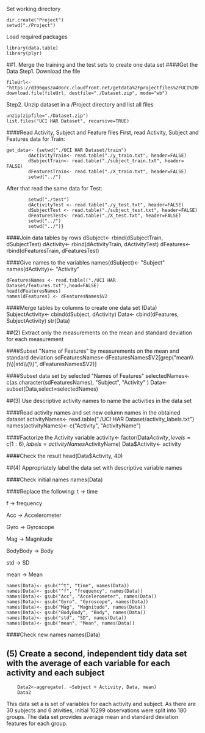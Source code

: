 Set working directory

    dir.create("Project")
    setwd("./Project")

Load required packages

    library(data.table)
    library(plyr)
  
##1. Merge the training and the test sets to create one data set
####Get the Data 
Step1. Download the file

    fileUrl<- "https://d396qusza40orc.cloudfront.net/getdata%2Fprojectfiles%2FUCI%20HAR%20Dataset.zip"
    download.file(fileUrl, destfile="./Dataset.zip", mode="wb")

Step2. Unzip dataset in a /Project directory and list all files

    unzip(zipfile="./Dataset.zip")
    list.files("UCI HAR Dataset", recursive=TRUE)

####Read Activity, Subject and Feature files
First, read Activity, Subject and Features data for Train: 

    get_data<- {setwd("./UCI HAR Dataset/train")
            dActivityTrain<- read.table("./y_train.txt", header=FALSE)
            dSubjectTrain<- read.table("./subject_train.txt", header= FALSE)
            dFeaturesTrain<- read.table("./X_train.txt", header=FALSE)          
            setwd("../")
After that read the same data for Test:

            setwd("./test")
            dActivityTest <- read.table("./y_test.txt", header=FALSE)
            dSubjectTest <- read.table("./subject_test.txt", header=FALSE)
            dFeaturesTest<- read.table("./X_test.txt", header=FALSE) 
            setwd("../")
            setwd("../")}

####Join data tables by rows
    dSubject<- rbind(dSubjectTrain, dSubjectTest)
    dActivity<- rbind(dActivityTrain, dActivityTest)
    dFeatures<- rbind(dFeaturesTrain, dFeaturesTest)

####Give names to the variables
    names(dSubject)<- "Subject"
    names(dActivity)<- "Activity"

    dFeaturesNames <- read.table(("./UCI HAR Dataset/features.txt"),head=FALSE)
    head(dFeaturesNames)
    names(dFeatures) <- dFeaturesNames$V2 

####Merge tables by columns to create one data set (Data) 
    SubjectActivity<- cbind(dSubject, dActivity)
    Data<- cbind(dFeatures, SubjectActivity)
    str(Data)

##(2) Extract only the measurements on the mean and standard deviation for each measurement

####Subset "Name of Features" by measurements on the mean and standard deviation
    sdFeaturesNames<-dFeaturesNames$V2[grep("mean\\(\\)|std\\(\\)", dFeaturesNames$V2)]

####Subset data set by selected "Names of Features"
    selectedNames<-c(as.character(sdFeaturesNames), "Subject", "Activity" )
    Data<-subset(Data,select=selectedNames)


##(3) Use descriptive activity names to name the activities in the data set

####Read activity names and set new column names in the obtained dataset
    activityNames<- read.table("./UCI HAR Dataset/activity_labels.txt")
    names(activityNames)<- c("Activity", "ActivityName")

####Factorize the Activity variable 
    activity<- factor(Data$Activity,
                   levels=c(1:6),
                   labels= activityNames$ActivityName)
    Data$Activity<- activity

####Check the result
    head(Data$Activity, 40)

##(4) Appropriately label the data set with descriptive variable names

####Check initial names
    names(Data)

####Replace the following:
t -> time

f -> frequency

Acc -> Accelerometer

Gyro -> Gyroscope

Mag -> Magnitude

BodyBody -> Body

std -> SD

mean -> Mean 

    names(Data)<- gsub("^t", "time", names(Data))
    names(Data)<- gsub("^f", "frequency", names(Data))
    names(Data)<- gsub("Acc", "Accelerometer", names(Data))
    names(Data)<- gsub("Gyro", "Gyroscope", names(Data))
    names(Data)<- gsub("Mag", "Magnitude", names(Data))
    names(Data)<- gsub("BodyBody", "Body", names(Data))
    names(Data)<- gsub("std", "SD", names(Data))
    names(Data)<- gsub("mean", "Mean", names(Data))

####Check new names
names(Data)


## (5) Create a second, independent tidy data set with the average of each variable for each activity and each subject
		Data2<-aggregate(. ~Subject + Activity, Data, mean) 
		Data2

This data set a is set of variables for each activity and subject. As there are 30 subjects and 6 ativities, initial 10299 observations were split into 180 groups. The data set provides average mean and standard deviation features for each group. 
